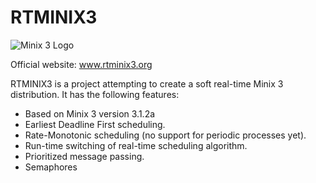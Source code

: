 RTMINIX3
========
![Minix 3 Logo](http://biancozandbergen.github.io/images/rtminix3_1.jpg "Minix 3 Logo")

Official website: www.rtminix3.org

RTMINIX3 is a project attempting to create a soft real-time Minix 3 distribution.
It has the following features:

* Based on Minix 3 version 3.1.2a
* Earliest Deadline First scheduling.
* Rate-Monotonic scheduling (no support for periodic processes yet).
* Run-time switching of real-time scheduling algorithm.
* Prioritized message passing.
* Semaphores
